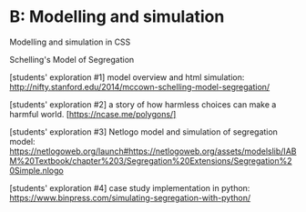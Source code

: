 # B: Modelling and simulation

Modelling and simulation in CSS

Schelling's Model of Segregation

[students' exploration #1]  model overview and html simulation: http://nifty.stanford.edu/2014/mccown-schelling-model-segregation/ 

[students' exploration #2]  a story of how harmless choices can make a harmful world.  [https://ncase.me/polygons/]

[students' exploration #3] Netlogo model and simulation of segregation model:  https://netlogoweb.org/launch#https://netlogoweb.org/assets/modelslib/IABM%20Textbook/chapter%203/Segregation%20Extensions/Segregation%20Simple.nlogo 

[students' exploration #4] case study implementation in python:  https://www.binpress.com/simulating-segregation-with-python/
